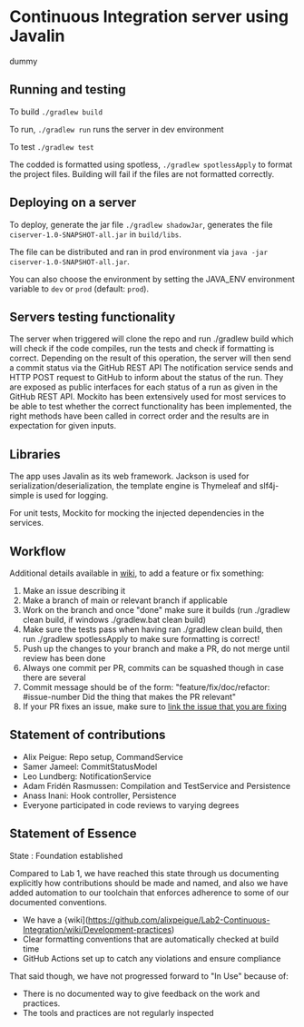 # Continuous Integration server using Javalin
dummy   

## Running and testing 

To build `./gradlew build`

To run, `./gradlew run` runs the server in dev environment

To test `./gradlew test`

The codded is formatted using spotless, `./gradlew spotlessApply` to format the project files.
Building will fail if the files are not formatted correctly.

## Deploying on a server

To deploy, generate the jar file `./gradlew shadowJar`, 
generates the file `ciserver-1.0-SNAPSHOT-all.jar` in `build/libs`.

The file can be distributed and ran in prod environment via `java -jar ciserver-1.0-SNAPSHOT-all.jar`.

You can also choose the environment by setting the JAVA_ENV environment variable to `dev` or `prod` (default: `prod`).

## Servers testing functionality

The server when triggered will clone the repo and run ./gradlew build which will check if the code compiles, run the tests and check if formatting is correct. Depending on the result of this operation, the server will then send a commit status via the GitHub REST API
The notification service sends and HTTP POST request to GitHub to inform about the status of the run. They are exposed as public interfaces for each status of a run as given in the GitHub REST API. 
Mockito has been extensively used for most services to be able to test whether the correct functionality has been implemented, the right methods have been called in correct order and the results are in expectation for given inputs.

## Libraries

The app uses Javalin as its web framework. Jackson is used for serialization/deserialization,
the template engine is Thymeleaf and slf4j-simple is used for logging.

For unit tests, Mockito for mocking the injected dependencies in the services.

## Workflow
Additional details available in [wiki](https://github.com/alixpeigue/Lab2-Continuous-Integration/wiki/Development-practices), to add a feature or fix something:
1. Make an issue describing it
2. Make a branch of main or relevant branch if applicable
3. Work on the branch and once "done" make sure it builds (run ./gradlew clean build, if windows ./gradlew.bat clean build)
4. Make sure the tests pass when having ran ./gradlew clean build, then run ./gradlew spotlessApply to make sure formatting is correct!
5. Push up the changes to your branch and make a PR, do not merge until review has been done
6. Always one commit per PR, commits can be squashed though in case there are several
7. Commit message should be of the form: "feature/fix/doc/refactor: #issue-number Did the thing that makes the PR relevant"
8. If your PR fixes an issue, make sure to [link the issue that you are fixing](https://docs.github.com/en/issues/tracking-your-work-with-issues/using-issues/linking-a-pull-request-to-an-issue)
## Statement of contributions
* Alix Peigue: Repo setup, CommandService 
* Samer Jameel: CommitStatusModel
* Leo Lundberg: NotificationService  
* Adam Fridén Rasmussen: Compilation and TestService and Persistence
* Anass Inani: Hook controller, Persistence
* Everyone participated in code reviews to varying degrees
## Statement of Essence
State : Foundation established

Compared to Lab 1, we have reached this state through us documenting explicitly how contributions should be made and named, and also we have added automation to our toolchain that enforces adherence to some of our documented conventions.
- We have a {wiki](https://github.com/alixpeigue/Lab2-Continuous-Integration/wiki/Development-practices)
- Clear formatting conventions that are automatically checked at build time
- GitHub Actions set up to catch any violations and ensure compliance

That said though, we have not progressed forward to "In Use" because of:
- There is no documented way to give feedback on the work and practices.
- The tools and practices are not regularly inspected

